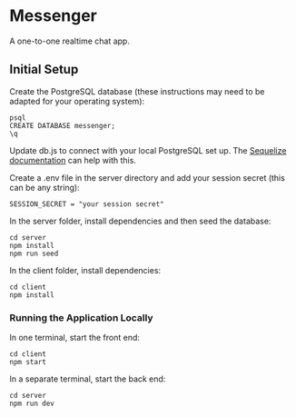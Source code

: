 # Messenger

A one-to-one realtime chat app.

## Initial Setup

Create the PostgreSQL database (these instructions may need to be adapted for
your operating system):

```
psql
CREATE DATABASE messenger;
\q
```

Update db.js to connect with your local PostgreSQL set up. The
[Sequelize documentation](https://sequelize.org/master/manual/getting-started.html)
can help with this.

Create a .env file in the server directory and add your session secret (this can
be any string):

```
SESSION_SECRET = "your session secret"
```

In the server folder, install dependencies and then seed the database:

```
cd server
npm install
npm run seed
```

In the client folder, install dependencies:

```
cd client
npm install
```

### Running the Application Locally

In one terminal, start the front end:

```
cd client
npm start
```

In a separate terminal, start the back end:

```
cd server
npm run dev
```
